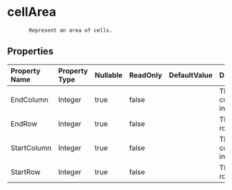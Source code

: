 # **cellArea**

           Represent an area of cells.            

## **Properties**

| Property Name | Property Type | Nullable |  ReadOnly | DefaultValue | Description | 
| :- | :- | :- |:- |  :- | :- |
|EndColumn|Integer|true|false |  |The end column index.|
|EndRow|Integer|true|false |  |The end row index.|
|StartColumn|Integer|true|false |  |The start column index.|
|StartRow|Integer|true|false |  |The start row index.|


